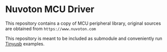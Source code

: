 # Nuvoton MCU Driver
This repository contains a copy of MCU peripheral library, original sources are obtained from `https://www.nuvoton.com`

This repository is meant to be included as submodule and conveniently run [Tinyusb](https://github.com/hathach/tinyusb) examples.
